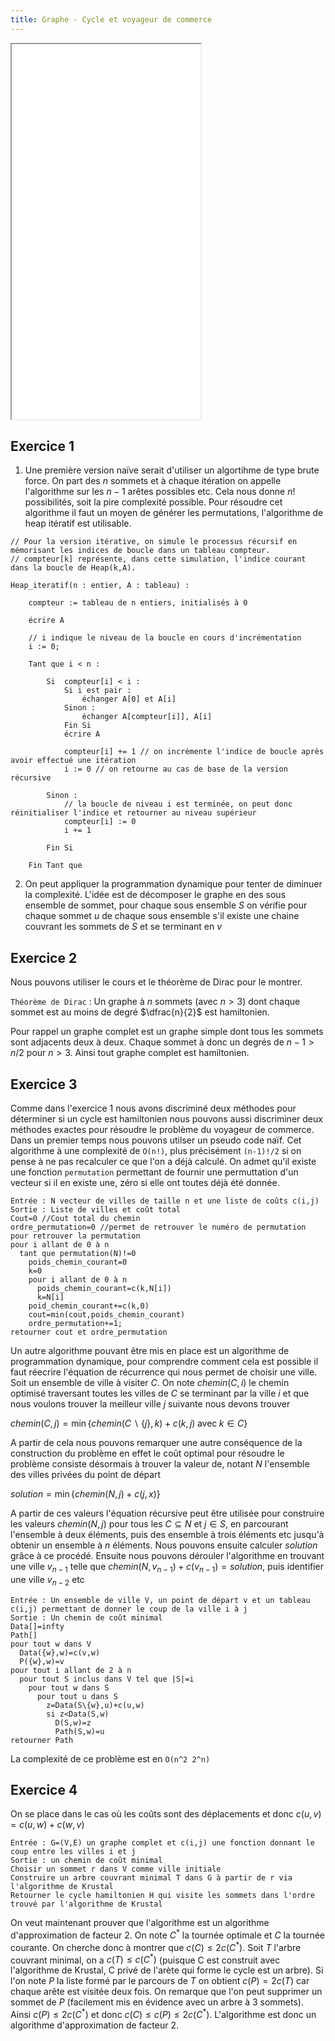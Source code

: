 ```yaml
---
title: Graphe - Cycle et voyageur de commerce
---
```


<iframe src="./img/voyageur.pdf" height="600" width="60%"></iframe>

## Exercice 1

1. Une première version naïve serait d'utiliser un algortihme de type brute
   force. On part des $n$ sommets et à chaque itération on appelle l'algorithme
   sur les $n-1$ arêtes possibles etc. Cela nous donne $n!$ possibilités, soit
   la pire complexité possible. Pour résoudre cet algorithme il faut un moyen de
   générer les permutations, l'algorithme de heap itératif est utilisable.

```
// Pour la version itérative, on simule le processus récursif en mémorisant les indices de boucle dans un tableau compteur.
// compteur[k] représente, dans cette simulation, l'indice courant dans la boucle de Heap(k,A).

Heap_iteratif(n : entier, A : tableau) :

    compteur := tableau de n entiers, initialisés à 0

    écrire A

    // i indique le niveau de la boucle en cours d'incrémentation
    i := 0;

    Tant que i < n :

        Si  compteur[i] < i :
            Si i est pair :
                échanger A[0] et A[i]
            Sinon :
                échanger A[compteur[i]], A[i]
            Fin Si
            écrire A

            compteur[i] += 1 // on incrémente l'indice de boucle après avoir effectué une itération
            i := 0 // on retourne au cas de base de la version récursive

        Sinon :
            // la boucle de niveau i est terminée, on peut donc réinitialiser l'indice et retourner au niveau supérieur
            compteur[i] := 0
            i += 1

        Fin Si

    Fin Tant que
```

2. On peut appliquer la programmation dynamique pour tenter de diminuer la
   complexité. L'idée est de décomposer le graphe en des sous ensemble de sommet,
   pour chaque sous ensemble $S$ on vérifie pour chaque sommet $u$ de chaque sous ensemble
   s'il existe une chaine couvrant les sommets de $S$ et se terminant en $v$

## Exercice 2

Nous pouvons utiliser le cours et le théorème de Dirac pour le montrer.

`Théorème de Dirac` : Un graphe à $n$ sommets (avec $n>3$) dont chaque sommet
est au moins de degré $\dfrac{n}{2}$ est hamiltonien.

Pour rappel un graphe complet est un graphe simple dont tous les sommets sont
adjacents deux à deux. Chaque sommet à donc un degrés de $n-1 > n/2$ pour
$n>3$. Ainsi tout graphe complet est hamiltonien.

## Exercice 3

Comme dans l'exercice 1 nous avons discriminé deux méthodes pour déterminer si
un cycle est hamiltonien nous pouvons aussi discriminer deux méthodes exactes
pour résoudre le problème du voyageur de commerce. Dans un premier temps nous
pouvons utilser un pseudo code naïf. Cet algorithme à une complexité de `O(n!)`,
plus précisément `(n-1)!/2` si on pense à ne pas recalculer ce que l'on a déjà
calculé. On admet qu'il existe une fonction `permutation` permettant de fournir une permuttation d'un vecteur si il en existe une, zéro si elle ont toutes déjà été donnée.

```
Entrée : N vecteur de villes de taille n et une liste de coûts c(i,j)
Sortie : Liste de villes et coût total
Cout=0 //Cout total du chemin
ordre_permutation=0 //permet de retrouver le numéro de permutation pour retrouver la permutation
pour i allant de 0 à n
  tant que permutation(N)!=0
    poids_chemin_courant=0
    k=0
    pour i allant de 0 à n
      poids_chemin_courant=c(k,N[i])
      k=N[i]
    poid_chemin_courant+=c(k,0)
    cout=min(cout,poids_chemin_courant)
    ordre_permutation+=1;
retourner cout et ordre_permutation
```

Un autre algorithme pouvant être mis en place est un algorithme de programmation
dynamique, pour comprendre comment cela est possible il faut réecrire l'équation
de récurrence qui nous permet de choisir une ville. Soit un ensemble de
ville à visiter $C$. On note $chemin(C,i)$ le chemin optimisé traversant
toutes les villes de $C$ se terminant par la ville $i$ et que nous voulons trouver la meilleur ville $j$ suivante nous
devons trouver

$\begin{equation} chemin(C,j)=\min\{chemin(C\backslash\{j\},k)+c(k,j) \; \text{avec} \; k \in
C\}\end{equation}$

A partir de cela nous pouvons remarquer une autre conséquence de
la construction du problème en effet le coût optimal pour résoudre le problème
consiste désormais à trouver la valeur de, notant $N$ l'ensemble des villes
privées du point de départ

$\begin{equation}solution = \min\{chemin(N,j)+c(j,x)\}\end{equation}$

A partir de ces valeurs l'équation récursive peut être utilisée pour construire
les valeurs $chemin(N,j)$ pour tous les $C\subseteq N$ et $j \in S$, en
parcourant l'ensemble à deux éléments, puis des ensemble à trois éléments etc
jusqu'à obtenir un ensemble à $n$ éléments. Nous pouvons ensuite calculer $solution$ grâce à ce procédé. Ensuite nous pouvons dérouler l'algorithme en trouvant une ville $v_{n-1}$ telle que $chemin(N,v_{n-1})+c(v_{n-1})=solution$, puis identifier une ville $v_{n-2}$ etc

```
Entrée : Un ensemble de ville V, un point de départ v et un tableau c(i,j) permettant de donner le coup de la ville i à j
Sortie : Un chemin de coût minimal
Data[]=infty
Path[]
pour tout w dans V
  Data({w},w)=c(v,w)
  P({w},w)=v
pour tout i allant de 2 à n
  pour tout S inclus dans V tel que |S|=i
    pour tout w dans S
      pour tout u dans S
        z=Data(S\{w},u)+c(u,w)
        si z<Data(S,w)
          D(S,w)=z
          Path(S,w)=u
retourner Path
```

La complexité de ce problème est en `O(n^2 2^n)`

## Exercice 4

On se place dans le cas où les coûts sont des déplacements et donc $c(u,v)=c(u,w)+c(w,v)$

```
Entrée : G=(V,E) un graphe complet et c(i,j) une fonction donnant le coup entre les villes i et j
Sortie : un chemin de coût minimal
Choisir un sommet r dans V comme ville initiale
Construire un arbre couvrant minimal T dans G à partir de r via l'algorithme de Krustal
Retourner le cycle hamiltonien H qui visite les sommets dans l'ordre trouvé par l'algorithme de Krustal
```

On veut maintenant prouver que l'algorithme est un algorithme d'approximation de facteur 2. On note $C^\ast$ la tournée optimale et $C$ la tournée courante. On cherche donc à montrer que $c(C)\leq2 c(C^\ast)$. Soit $T$ l'arbre couvrant minimal, on a $c(T)\leq c(C^\ast)$ (puisque C est construit avec l'algorithme de Krustal, C privé de l'arète qui forme le cycle est un arbre). Si l'on note $P$ la liste formé par le parcours de $T$ on obtient $c(P)=2c(T)$ car chaque arête est visitée deux fois. On remarque que l'on peut supprimer un sommet de $P$ (facilement mis en évidence avec un arbre à 3 sommets). Ainsi $c(P)\leq 2c(C^\ast)$ et donc $c(C)\leq c(P) \leq 2 c(C^\ast)$. L'algorithme est donc un algorithme d'approximation de facteur 2.
